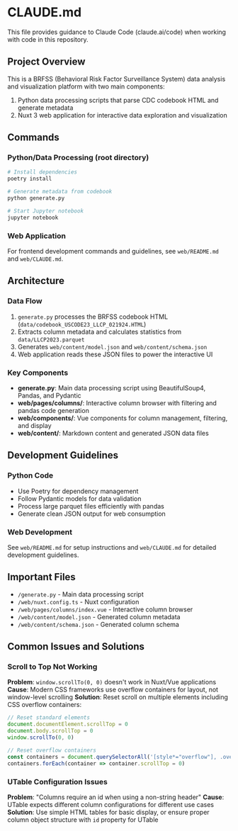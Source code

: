 # CLAUDE.md

This file provides guidance to Claude Code (claude.ai/code) when working with code in this repository.

## Project Overview

This is a BRFSS (Behavioral Risk Factor Surveillance System) data analysis and visualization platform with two main components:
1. Python data processing scripts that parse CDC codebook HTML and generate metadata
2. Nuxt 3 web application for interactive data exploration and visualization

## Commands

### Python/Data Processing (root directory)
```bash
# Install dependencies
poetry install

# Generate metadata from codebook
python generate.py

# Start Jupyter notebook
jupyter notebook
```

### Web Application
For frontend development commands and guidelines, see `web/README.md` and `web/CLAUDE.md`.

## Architecture

### Data Flow
1. `generate.py` processes the BRFSS codebook HTML (`data/codebook_USCODE23_LLCP_021924.HTML`)
2. Extracts column metadata and calculates statistics from `data/LLCP2023.parquet`
3. Generates `web/content/model.json` and `web/content/schema.json`
4. Web application reads these JSON files to power the interactive UI

### Key Components
- **generate.py**: Main data processing script using BeautifulSoup4, Pandas, and Pydantic
- **web/pages/columns/**: Interactive column browser with filtering and pandas code generation
- **web/components/**: Vue components for column management, filtering, and display
- **web/content/**: Markdown content and generated JSON data files

## Development Guidelines

### Python Code
- Use Poetry for dependency management
- Follow Pydantic models for data validation
- Process large parquet files efficiently with pandas
- Generate clean JSON output for web consumption

### Web Development
See `web/README.md` for setup instructions and `web/CLAUDE.md` for detailed development guidelines.

## Important Files
- `/generate.py` - Main data processing script
- `/web/nuxt.config.ts` - Nuxt configuration
- `/web/pages/columns/index.vue` - Interactive column browser
- `/web/content/model.json` - Generated column metadata
- `/web/content/schema.json` - Generated column schema

## Common Issues and Solutions

### Scroll to Top Not Working
**Problem**: `window.scrollTo(0, 0)` doesn't work in Nuxt/Vue applications
**Cause**: Modern CSS frameworks use overflow containers for layout, not window-level scrolling
**Solution**: Reset scroll on multiple elements including CSS overflow containers:
```javascript
// Reset standard elements
document.documentElement.scrollTop = 0
document.body.scrollTop = 0
window.scrollTo(0, 0)

// Reset overflow containers
const containers = document.querySelectorAll('[style*="overflow"], .overflow-auto, .overflow-y-auto, .overflow-scroll, .overflow-y-scroll')
containers.forEach(container => container.scrollTop = 0)
```

### UTable Configuration Issues
**Problem**: "Columns require an id when using a non-string header"
**Cause**: UTable expects different column configurations for different use cases
**Solution**: Use simple HTML tables for basic display, or ensure proper column object structure with `id` property for UTable